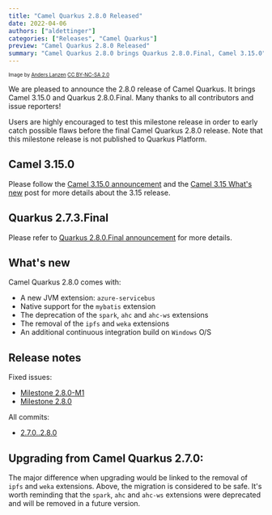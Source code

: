```yaml
---
title: "Camel Quarkus 2.8.0 Released"
date: 2022-04-06
authors: ["aldettinger"]
categories: ["Releases", "Camel Quarkus"]
preview: "Camel Quarkus 2.8.0 Released"
summary: "Camel Quarkus 2.8.0 brings Quarkus 2.8.0.Final, Camel 3.15.0"
---
```


<sub><sup>Image by <a href="https://www.flickr.com/photos/lanzen/5984113332">Anders Lanzen</a> <a href="https://creativecommons.org/licenses/by-nc-sa/2.0">CC BY-NC-SA 2.0</a></sup></sub>

We are pleased to announce the 2.8.0 release of Camel Quarkus.
It brings Camel 3.15.0 and Quarkus 2.8.0.Final.
Many thanks to all contributors and issue reporters!

Users are highly encouraged to test this milestone release in order to early catch possible flaws before the final Camel Quarkus 2.8.0 release.
Note that this milestone release is not published to Quarkus Platform.

## Camel 3.15.0

Please follow the [Camel 3.15.0 announcement](/blog/2022/02/RELEASE-3.15.0/) and the [Camel 3.15 What's new](/blog/2022/02/camel315-whatsnew/) post for more details about the 3.15 release.

## Quarkus 2.7.3.Final

Please refer to [Quarkus 2.8.0.Final announcement](https://quarkus.io/blog/quarkus-2-8-0-final-released/) for more details.

## What's new

Camel Quarkus 2.8.0 comes with:

* A new JVM extension: `azure-servicebus`
* Native support for the `mybatis` extension
* The deprecation of the `spark`, `ahc` and `ahc-ws` extensions
* The removal of the `ipfs` and `weka` extensions
* An additional continuous integration build on `Windows` O/S

## Release notes

Fixed issues:

* [Milestone 2.8.0-M1](https://github.com/apache/camel-quarkus/milestone/24?closed=1)
* [Milestone 2.8.0](https://github.com/apache/camel-quarkus/milestone/TODO?closed=1)

All commits:

* [2.7.0..2.8.0](https://github.com/apache/camel-quarkus/compare/2.7.0...2.8.0)

## Upgrading from Camel Quarkus 2.7.0:
The major difference when upgrading would be linked to the removal of `ipfs` and `weka` extensions.
Above, the migration is considered to be safe.
It's worth reminding that the `spark`, `ahc` and `ahc-ws` extensions were deprecated and will be removed in a future version.